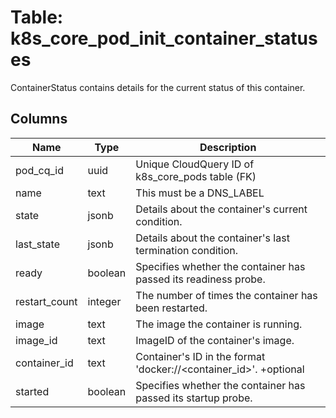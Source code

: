 
# Table: k8s_core_pod_init_container_statuses
ContainerStatus contains details for the current status of this container.
## Columns
| Name        | Type           | Description  |
| ------------- | ------------- | -----  |
|pod_cq_id|uuid|Unique CloudQuery ID of k8s_core_pods table (FK)|
|name|text|This must be a DNS_LABEL|
|state|jsonb|Details about the container's current condition.|
|last_state|jsonb|Details about the container's last termination condition.|
|ready|boolean|Specifies whether the container has passed its readiness probe.|
|restart_count|integer|The number of times the container has been restarted.|
|image|text|The image the container is running.|
|image_id|text|ImageID of the container's image.|
|container_id|text|Container's ID in the format 'docker://<container_id>'. +optional|
|started|boolean|Specifies whether the container has passed its startup probe.|
